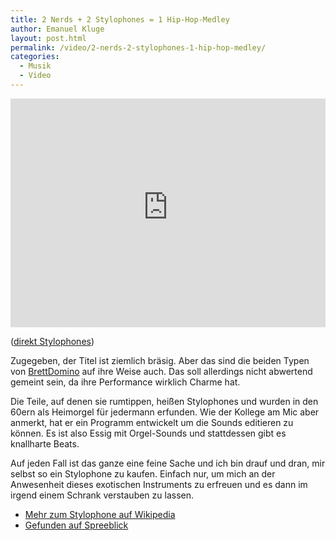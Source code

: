 ```yaml
---
title: 2 Nerds + 2 Stylophones = 1 Hip-Hop-Medley
author: Emanuel Kluge
layout: post.html
permalink: /video/2-nerds-2-stylophones-1-hip-hop-medley/
categories:
  - Musik
  - Video
---
```


<div style="position: relative; max-width: 660px; padding-top: 72.727273%; margin: 1em 0; overflow: hidden">
  <iframe width="640" height="480" src="https://www.youtube-nocookie.com/embed/hELTtsBRie4?rel=0" frameborder="0" allowfullscreen style="position: absolute; top: 0; right: 0; bottom: 0; left: 0; width: 100%; height: 100%"></iframe>
</div>

([direkt Stylophones][youtube])

Zugegeben, der Titel ist ziemlich bräsig. Aber das sind die beiden Typen von [BrettDomino][brettdomino] auf ihre Weise auch. Das soll allerdings nicht abwertend gemeint sein, da ihre Performance wirklich Charme hat.

Die Teile, auf denen sie rumtippen, heißen Stylophones und wurden in den 60ern als Heimorgel für jedermann erfunden. Wie der Kollege am Mic aber anmerkt, hat er ein Programm entwickelt um die Sounds editieren zu können. Es ist also Essig mit Orgel-Sounds und stattdessen gibt es knallharte Beats.

Auf jeden Fall ist das ganze eine feine Sache und ich bin drauf und dran, mir selbst so ein Stylophone zu kaufen. Einfach nur, um mich an der Anwesenheit dieses exotischen Instruments zu erfreuen und es dann im irgend einem Schrank verstauben zu lassen.

  * [Mehr zum Stylophone auf Wikipedia][wikipedia]
  * [Gefunden auf Spreeblick][spreeblick]

[youtube]: http://www.youtube.com/watch?v=hELTtsBRie4
[brettdomino]: http://brettdomino.com/
[wikipedia]: http://de.wikipedia.org/wiki/Stylophone
[spreeblick]: http://www.spreeblick.com/2009/10/14/brett-domino-stylophone-beatbox-hiphop-medley/
